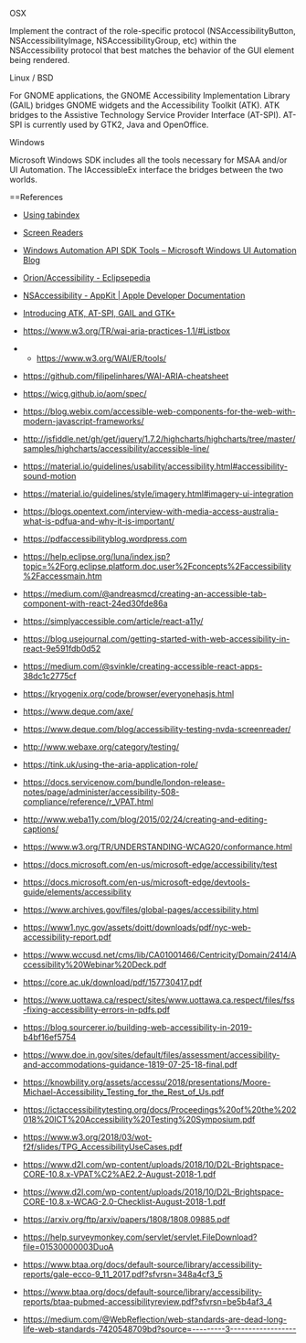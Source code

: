 OSX

Implement the contract of the role-specific protocol (NSAccessibilityButton, NSAccessibilityImage,  NSAccessibilityGroup, etc) within the NSAccessibility protocol that best matches the behavior of the GUI element being rendered.

Linux / BSD

For GNOME applications, the GNOME Accessibility Implementation Library (GAIL) bridges GNOME widgets and the Accessibility Toolkit (ATK). ATK bridges to the Assistive Technology Service Provider Interface (AT-SPI). AT-SPI is currently used by GTK2, Java and OpenOffice.

Windows 

Microsoft Windows SDK includes all the tools necessary for MSAA and/or UI Automation.  The IAccessibleEx interface the bridges between the two worlds.

==References

* [Using tabindex](https://developers.google.com/web/fundamentals/accessibility/focus/using-tabindex)

* [Screen Readers](https://dequeuniversity.com/screenreaders/)

* [Windows Automation API SDK Tools – Microsoft Windows UI Automation Blog](https://blogs.msdn.microsoft.com/winuiautomation/2009/06/03/windows-automation-api-sdk-tools/)

* [Orion/Accessibility - Eclipsepedia](https://wiki.eclipse.org/Orion/Accessibility)

* [NSAccessibility - AppKit | Apple Developer Documentation](https://developer.apple.com/reference/appkit/nsaccessibility)

* [Introducing ATK, AT-SPI, GAIL and GTK+](https://developer.gnome.org/accessibility-devel-guide/stable/dev-start-5.html.en)

* https://www.w3.org/TR/wai-aria-practices-1.1/#Listbox

* * https://www.w3.org/WAI/ER/tools/

* https://github.com/filipelinhares/WAI-ARIA-cheatsheet

* https://wicg.github.io/aom/spec/

* https://blog.webix.com/accessible-web-components-for-the-web-with-modern-javascript-frameworks/

* http://jsfiddle.net/gh/get/jquery/1.7.2/highcharts/highcharts/tree/master/samples/highcharts/accessibility/accessible-line/

* https://material.io/guidelines/usability/accessibility.html#accessibility-sound-motion

* https://material.io/guidelines/style/imagery.html#imagery-ui-integration

* https://blogs.opentext.com/interview-with-media-access-australia-what-is-pdfua-and-why-it-is-important/

* https://pdfaccessibilityblog.wordpress.com

* https://help.eclipse.org/luna/index.jsp?topic=%2Forg.eclipse.platform.doc.user%2Fconcepts%2Faccessibility%2Faccessmain.htm

* https://medium.com/@andreasmcd/creating-an-accessible-tab-component-with-react-24ed30fde86a

* https://simplyaccessible.com/article/react-a11y/

* https://blog.usejournal.com/getting-started-with-web-accessibility-in-react-9e591fdb0d52

* https://medium.com/@svinkle/creating-accessible-react-apps-38dc1c2775cf

* https://kryogenix.org/code/browser/everyonehasjs.html

* https://www.deque.com/axe/

* https://www.deque.com/blog/accessibility-testing-nvda-screenreader/

* http://www.webaxe.org/category/testing/

* https://tink.uk/using-the-aria-application-role/

* https://docs.servicenow.com/bundle/london-release-notes/page/administer/accessibility-508-compliance/reference/r_VPAT.html

* http://www.weba11y.com/blog/2015/02/24/creating-and-editing-captions/

* https://www.w3.org/TR/UNDERSTANDING-WCAG20/conformance.html

* https://docs.microsoft.com/en-us/microsoft-edge/accessibility/test

* https://docs.microsoft.com/en-us/microsoft-edge/devtools-guide/elements/accessibility

* https://www.archives.gov/files/global-pages/accessibility.html

* https://www1.nyc.gov/assets/doitt/downloads/pdf/nyc-web-accessibility-report.pdf

* https://www.wccusd.net/cms/lib/CA01001466/Centricity/Domain/2414/Accessibility%20Webinar%20Deck.pdf

* https://core.ac.uk/download/pdf/157730417.pdf

* https://www.uottawa.ca/respect/sites/www.uottawa.ca.respect/files/fss-fixing-accessibility-errors-in-pdfs.pdf

* https://blog.sourcerer.io/building-web-accessibility-in-2019-b4bf16ef5754

* https://www.doe.in.gov/sites/default/files/assessment/accessibility-and-accommodations-guidance-1819-07-25-18-final.pdf

* https://knowbility.org/assets/accessu/2018/presentations/Moore-Michael-Accessibility_Testing_for_the_Rest_of_Us.pdf

* https://ictaccessibilitytesting.org/docs/Proceedings%20of%20the%202018%20ICT%20Accessibility%20Testing%20Symposium.pdf

* https://www.w3.org/2018/03/wot-f2f/slides/TPG_AccessibilityUseCases.pdf

* https://www.d2l.com/wp-content/uploads/2018/10/D2L-Brightspace-CORE-10.8.x-VPAT%C2%AE2.2-August-2018-1.pdf

* https://www.d2l.com/wp-content/uploads/2018/10/D2L-Brightspace-CORE-10.8.x-WCAG-2.0-Checklist-August-2018-1.pdf

* https://arxiv.org/ftp/arxiv/papers/1808/1808.09885.pdf

* https://help.surveymonkey.com/servlet/servlet.FileDownload?file=01530000003DuoA

* https://www.btaa.org/docs/default-source/library/accessibility-reports/gale-ecco-9_11_2017.pdf?sfvrsn=348a4cf3_5

* https://www.btaa.org/docs/default-source/library/accessibility-reports/btaa-pubmed-accessibilityreview.pdf?sfvrsn=be5b4af3_4

* https://medium.com/@WebReflection/web-standards-are-dead-long-life-web-standards-7420548709bd?source=---------3------------------